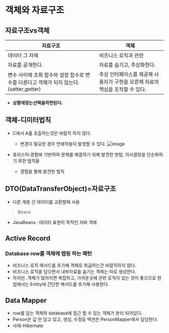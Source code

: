 # 객체와 자료구조

## 자료구조vs객체

|자료구조|객체|
|---|---|
|데이터 그 자체|비즈니스 로직과 관련|
|자료를 공개한다.|자료를 숨기고, 추상화한다.|
|변수 사이에 조회 함수와 설정 함수로 변수를 다룬다고 객체가 되지 않는다.(setter,getter)|추상 인터페이스를 제공해 사용자가 구현을 모른채 자료의 핵심을 조작할 수 있다.|

+ **상황에맞는선택을하면된다.**

## 객체-디미터법칙

+ C에서 A를 호출하는것은 바람직 하지 않다.
  - 변경이 필요한 경우 연쇄작용이 발생할 수 있다.
![image](https://user-images.githubusercontent.com/49984996/136769113-816d8b32-fe6f-4cae-97aa-423a3d5d9ca0.png)

+ 휴리스틱:경험에 기반하여 문제를 해결하기 위해 발견한 방법, 의사결정을 단순화하기 위한 법칙들
  - 경험을 통해 발견한 법칙

## DTO(DataTransferObject)=자료구조

+ 다른 계층 간 데이터를 교환할때 사용

> Beans
+ JavaBeans : 데이터 표현이 목적인 자바 객체

## Active Record
### Database row를 객체에 맵핑 하는 패턴

+ 비즈니스 로직 메서드를 추가해 객체로 취급하는건 바람직하지 않다.
+ 비즈니스 로직을 담으면서 내부자료를 숨기는 객체는 따로 생성한다.
+ 하지만..객체가 많아지면 복잡하고, 가까운곳에 관련 로직이 있는 것이 좋으므로 현업에서는 Entity에 간단한 메서드를 추가해 사용한다.

## Data Mapper
+ row를 담는 객체와 database에 접근 할 수 있는 객체가 분리 되어있다.
+ Person은 값 만 담고 있고, 생성, 수정등 액션은 PersonMapper에서 담당한다.
+ 사례-Hibernate

